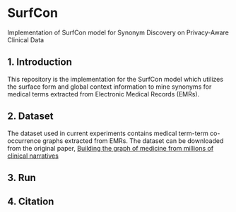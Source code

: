 # SurfCon
Implementation of SurfCon model for Synonym Discovery on Privacy-Aware Clinical Data

## 1. Introduction
This repository is the implementation for the SurfCon model which utilizes the surface form and global context information to mine synonyms for medical terms extracted from Electronic Medical Records (EMRs).

## 2. Dataset
The dataset used in current experiments contains medical term-term co-occurrence graphs extracted from EMRs. The dataset can be downloaded from the original paper, [Building the graph of medicine from millions of clinical narratives](https://datadryad.org/resource/doi:10.5061/dryad.jp917)

## 3. Run

## 4. Citation

